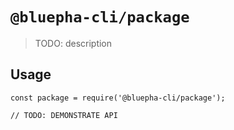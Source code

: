 # `@bluepha-cli/package`

> TODO: description

## Usage

```
const package = require('@bluepha-cli/package');

// TODO: DEMONSTRATE API
```
